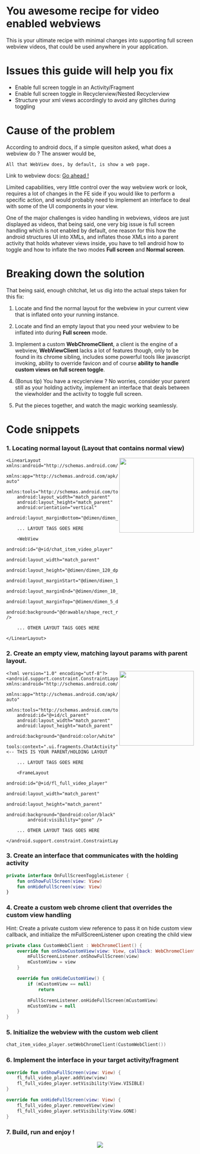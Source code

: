 # You awesome recipe for video enabled webviews

This is your ultimate recipe with minimal changes into supporting full screen webview videos, that could be used anywhere in your application.

# Issues this guide will help you fix

* Enable full screen toggle in an Activity/Fragment
* Enable full screen toggle in Recyclerview/Nested Recyclerview
* Structure your xml views accordingly to avoid any glitches during toggling

# Cause of the problem

According to android docs, if a simple quesiton asked, what does a webview do ? The answer would be,
```
All that WebView does, by default, is show a web page.
```
Link to webview docs: <a href="https://developer.android.com/guide/webapps/webview">Go ahead !</a>

Limited capabilities, very little control over the way webview work or look, requires a lot of changes in the FE side if you would like to perform a specific action, and would probably need to implement an interface to deal with some of the UI components in your view.

One of the major challenges is video handling in webviews, videos are just displayed as videos, that being said, one very big issue is full screen handling which is not enabled by default, one reason for this how the android structures UI into XMLs, and inflates those XMLs into a parent activity that holds whatever views inside, you have to tell android how to toggle and how to inflate the two modes **Full screen** and **Normal screen**.

# Breaking down the solution

That being said, enough chitchat, let us dig into the actual steps taken for this fix:

 1. Locate and find the normal layout for the webview in your current view that is inflated onto your running instance.

 2. Locate and find an empty layout that you need your webview to be inflated into during **Full screen** mode.

 3. Implement a custom **WebChromeClient**, a client is the engine of a webview, **WebViewClient** lacks a lot of features though, only to be found in its chrome sibling, includes some powerful tools like javascript invoking, ability to override favicon and of course **ability to handle custom views on full screen toggle**.

 4. (Bonus tip) You have a recyclerview ? No worries, consider your parent still as your holding activity, implement an interface that deals between the viewholder and the activity to toggle full screen.

 5. Put the pieces together, and watch the magic working seamlessly.

# Code snippets
### 1. Locating normal layout (Layout that contains normal view)
<img align="right" width="200" src="https://i.imgur.com/KbLpxEI.jpg">

```
<LinearLayout xmlns:android="http://schemas.android.com/apk/res/android"
    xmlns:app="http://schemas.android.com/apk/res-auto"
    xmlns:tools="http://schemas.android.com/tools"
    android:layout_width="match_parent"
    android:layout_height="match_parent"
    android:orientation="vertical"
    android:layout_marginBottom="@dimen/dimen_5_dp">
    
    ... LAYOUT TAGS GOES HERE

    <WebView
        android:id="@+id/chat_item_video_player"
        android:layout_width="match_parent"
        android:layout_height="@dimen/dimen_120_dp"
        android:layout_marginStart="@dimen/dimen_10_dp"
        android:layout_marginEnd="@dimen/dimen_10_dp"
        android:layout_marginTop="@dimen/dimen_5_dp"
        android:background="@drawable/shape_rect_rounded_gray_background" />
        
    ... OTHER LAYOUT TAGS GOES HERE
    
</LinearLayout>
```

### 2. Create an empty view, matching layout params with parent layout.
<img align="right" width="200" src="https://i.imgur.com/yAi7xpQ.jpg">

```
<?xml version="1.0" encoding="utf-8"?>
<android.support.constraint.ConstraintLayout xmlns:android="http://schemas.android.com/apk/res/android"
    xmlns:app="http://schemas.android.com/apk/res-auto"
    xmlns:tools="http://schemas.android.com/tools"
    android:id="@+id/cl_parent"
    android:layout_width="match_parent"
    android:layout_height="match_parent"
    android:background="@android:color/white"
    tools:context=".ui.fragments.ChatActivity"> <-- THIS IS YOUR PARENT/HOLDING LAYOUT

    ... LAYOUT TAGS GOES HERE

    <FrameLayout
        android:id="@+id/fl_full_video_player"
        android:layout_width="match_parent"
        android:layout_height="match_parent"
        android:background="@android:color/black"
        android:visibility="gone" />
        
    ... OTHER LAYOUT TAGS GOES HERE

</android.support.constraint.ConstraintLayout>
```

### 3. Create an interface that communicates with the holding activity
```kotlin
private interface OnFullScreenToggleListener {
    fun onShowFullScreen(view: View)
    fun onHideFullScreen(view: View)
}
```

### 4. Create a custom web chrome client that overrides the custom view handling
Hint: Create a private custom view reference to pass it on hide custom view callback, and initialize the mFullScreenListener upon creating the child view
```kotlin
private class CustomWebClient : WebChromeClient() {
    override fun onShowCustomView(view: View, callback: WebChromeClient.CustomViewCallback) {
        mFullScreenListener.onShowFullScreen(view)
        mCustomView = view
    }

    override fun onHideCustomView() {
        if (mCustomView == null)
            return

        mFullScreenListener.onHideFullScreen(mCustomView)
        mCustomView = null
    }
}
```

### 5. Initialize the webview with the custom web client
```kotlin
chat_item_video_player.setWebChromeClient(CustomWebClient())
```

### 6. Implement the interface in your target activity/fragment
```kotlin
override fun onShowFullScreen(view: View) {
    fl_full_video_player.addView(view)
    fl_full_video_player.setVisibility(View.VISIBLE)
}

override fun onHideFullScreen(view: View) {
    fl_full_video_player.removeView(view)
    fl_full_video_player.setVisibility(View.GONE)
}
```

### 7. Build, run and enjoy !
<p align="center">
  <img src="https://i.imgur.com/8GvesT0.gif" />
</p>
